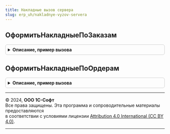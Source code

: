 ```yaml
---
title: Накладные вызов сервера
slug: erp_uh/nakladnye-vyzov-servera
---
```



## ОформитьНакладныеПоЗаказам
<details style="margin: 1em 0; padding: 0.5em; border: 1px solid #ccc; border-radius: 6px;">

<summary style="font-weight: bold; cursor: pointer;">Описание, пример вызова</summary>

```bsl

// Для переданной группировки возвращает параметры для открытия формы оформляемой по заказам накладной.
// см. НакладныеКлиент.ОткрытьФормуСозданныхДокументов.
//
// Параметры:
//  ГруппировкиРаспоряжений				 - Массив - содержит массивы групп распоряжений по которым необходимо создать документ
//  															см. НакладныеКлиент.ДанныеДляОформленияПоЗаказам.
//  ПараметрыФормыСозданныхДокументов	 - Структура - параметры для ОбщаяФорма.ФормаСозданныхДокументов.
//  СписокОшибок						 - Структура - список ошибок.
//  ПолеОшибки							 - Строка - значение, которое задается в свойстве Поле объекта СообщениеПользователю.
//
// Возвращаемое значение:
//  Структура - Структура с полями:
//  		ИмяФормы	 - Строка
//  		Параметры	 - Структура.
//
Функция ОформитьНакладныеПоЗаказам(ГруппировкиРаспоряжений, ПараметрыФормыСозданныхДокументов, СписокОшибок, ПолеОшибки) Экспорт
```

Пример вызова
```bsl
Результат = НакладныеВызовСервера.ОформитьНакладныеПоЗаказам(ГруппировкиРаспоряжений, ПараметрыФормыСозданныхДокументов, СписокОшибок, ПолеОшибки) 
```
</details>

## ОформитьНакладныеПоОрдерам
<details style="margin: 1em 0; padding: 0.5em; border: 1px solid #ccc; border-radius: 6px;">

<summary style="font-weight: bold; cursor: pointer;">Описание, пример вызова</summary>

```bsl

// Для переданной группировки возвращает параметры для открытия формы переоформляемой по ордерам накладной.
// см. НакладныеКлиент.ОткрытьФормуСозданныхДокументов.
//
// Параметры:
//  ГруппировкиРаспоряжений				 - Массив - содержит массивы групп распоряжений по которым необходимо создать документ
//  															см. НакладныеКлиент.ДанныеДляОформленияПоОрдерам.
//  ПараметрыФормыСозданныхДокументов	 - Структура - параметры для ОбщаяФорма.ФормаСозданныхДокументов.
//  СписокОшибок						 - Структура - список ошибок.
//  ПолеОшибки							 - Строка - значение, которое задается в свойстве Поле объекта СообщениеПользователю.
//
// Возвращаемое значение:
//  Структура - Структура с полями:
//  		ИмяФормы	 - Строка
//  		Параметры	 - Структура.
//
Функция ОформитьНакладныеПоОрдерам(ГруппировкиРаспоряжений, ПараметрыФормыСозданныхДокументов, СписокОшибок, ПолеОшибки) Экспорт
```

Пример вызова
```bsl
Результат = НакладныеВызовСервера.ОформитьНакладныеПоОрдерам(ГруппировкиРаспоряжений, ПараметрыФормыСозданныхДокументов, СписокОшибок, ПолеОшибки) 
```
</details>

---

© 2024, **ООО 1С-Софт**  
Все права защищены. Эта программа и сопроводительные материалы предоставляются  
в соответствии с условиями лицензии [Attribution 4.0 International (CC BY 4.0)](https://creativecommons.org/licenses/by/4.0/legalcode).

---
